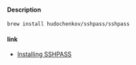 #### Description
```
brew install hudochenkov/sshpass/sshpass
```

#### link
- [Installing SSHPASS](https://gist.github.com/arunoda/7790979)

